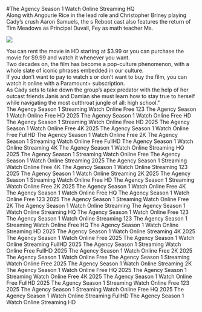 #The Agency Season 1 Watch Online Streaming HQ  
Along with Angourie Rice in the lead role and Christopher Briney playing Cady’s crush Aaron Samuels, the s Reboot cast also features the return of Tim Meadows as Principal Duvall, Fey as math teacher Ms.  
  
[![](https://i.imgur.com/qSNzIqt.png)](https://movie.rssnews.media/seNNtDBp.php)  
  
You can rent the movie in HD starting at $3.99 or you can purchase the movie for $9.99 and watch it whenever you want.  
Two decades on, the film has become a pop-culture phenomenon, with a whole slate of iconic phrases embedded in our culture.  
If you don’t want to pay to watch s or don’t want to buy the film, you can watch it online with a Paramount+ subscription.  
As Cady sets to take down the group’s apex predator with the help of her outcast friends Janis and Damian she must learn how to stay true to herself while navigating the most cutthroat jungle of all: high school."  
The Agency Season 1 Streaming Watch Online Free 123
The Agency Season 1 Watch Online Free HD 2025
The Agency Season 1 Watch Online Free HD
The Agency Season 1 Streaming Watch Online Free HD 2025
The Agency Season 1 Watch Online Free 4K 2025
The Agency Season 1 Watch Online Free FullHD
The Agency Season 1 Watch Online Free 2K
The Agency Season 1 Streaming Watch Online Free FullHD
The Agency Season 1 Watch Online Streaming 4K
The Agency Season 1 Watch Online Streaming HQ 2025
The Agency Season 1 Streaming Watch Online Free
The Agency Season 1 Watch Online Streaming 2025
The Agency Season 1 Streaming Watch Online Free 4K
The Agency Season 1 Watch Online Streaming 123 2025
The Agency Season 1 Watch Online Streaming 2K 2025
The Agency Season 1 Streaming Watch Online Free HD
The Agency Season 1 Streaming Watch Online Free 2K 2025
The Agency Season 1 Watch Online Free 4K
The Agency Season 1 Watch Online Free HQ
The Agency Season 1 Watch Online Free 123 2025
The Agency Season 1 Streaming Watch Online Free 2K
The Agency Season 1 Watch Online Streaming
The Agency Season 1 Watch Online Streaming HQ
The Agency Season 1 Watch Online Free 123
The Agency Season 1 Watch Online Streaming 123
The Agency Season 1 Streaming Watch Online Free HQ
The Agency Season 1 Watch Online Streaming HD 2025
The Agency Season 1 Watch Online Streaming 4K 2025
The Agency Season 1 Watch Online Free 2025
The Agency Season 1 Watch Online Streaming FullHD 2025
The Agency Season 1 Streaming Watch Online Free FullHD 2025
The Agency Season 1 Watch Online Free 2K 2025
The Agency Season 1 Watch Online Free
The Agency Season 1 Streaming Watch Online Free 2025
The Agency Season 1 Watch Online Streaming 2K
The Agency Season 1 Watch Online Free HQ 2025
The Agency Season 1 Streaming Watch Online Free 4K 2025
The Agency Season 1 Watch Online Free FullHD 2025
The Agency Season 1 Streaming Watch Online Free 123 2025
The Agency Season 1 Streaming Watch Online Free HQ 2025
The Agency Season 1 Watch Online Streaming FullHD
The Agency Season 1 Watch Online Streaming HD